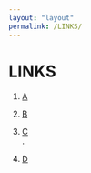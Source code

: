 ```yaml
---
layout: "layout"
permalink: /LINKS/
---
```


# LINKS
1. [A](https://training.linuxfoundation.org/training/introduction-to-linux/)  


2. [B](https://www.linuxquestions.org/questions/linux-newbie-8/command-usermod-not-found-385901/#post1967095)  
   

3. [C](https://github.com/torvalds/linux/pull/17)  
   .

4. [D](https://git-scm.com/book/en/v2/Git-Basics-Git-Aliases)  
   
